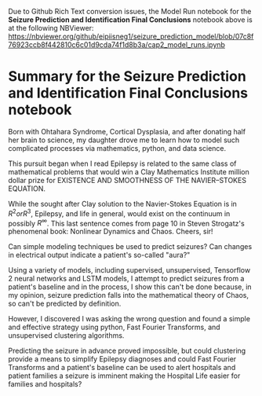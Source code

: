 Due to Github Rich Text conversion issues, the Model Run notebook for the **Seizure Prediction and Identification Final Conclusions** notebook above is at the following NBViewer: 
https://nbviewer.org/github/eipiisneg1/seizure_prediction_model/blob/07c8f76923ccb8f442810c6c01d9cda74f1d8b3a/cap2_model_runs.ipynb

# **Summary for the Seizure Prediction and Identification Final Conclusions notebook**

Born with Ohtahara Syndrome, Cortical Dysplasia, and after donating half her brain to science, my daughter drove me to learn how to model such complicated processes via mathematics, python, and data science. 

This pursuit began when I read Epilepsy is related to the same class of mathematical problems that would win a Clay Mathematics Institute million dollar prize for EXISTENCE AND SMOOTHNESS OF THE NAVIER–STOKES EQUATION. 

While the sought after Clay solution to the Navier-Stokes Equation is in $R^2 or R^3$, Epilepsy, and life in general, would exist on the continuum in possibly $R^\infty$. This last sentence comes from page 10 in Steven Strogatz's phenomenal book: Nonlinear Dynamics and Chaos. Cheers, sir!

Can simple modeling techniques be used to predict seizures?
Can changes in electrical output indicate a patient's so-called "aura?"

Using a variety of models, including supervised, unsupervised, Tensorflow 2 neural networks and LSTM models, I attempt to predict seizures from a patient's baseline and in the process, I show this can't be done because, in my opinion, seizure prediction falls into the mathematical theory of Chaos, so can't be predicted by definition. 

However, I discovered I was asking the wrong question and found a simple and effective strategy using python, Fast Fourier Transforms, and unsupervised clustering algorithms. 

Predicting the seizure in advance proved impossible, but could clustering provide a means to simplify Epilepsy diagnoses and could Fast Fourier Transforms and a patient's baseline can be used to alert hospitals and patient families a seizure is imminent making the Hospital Life easier for families and hospitals?
